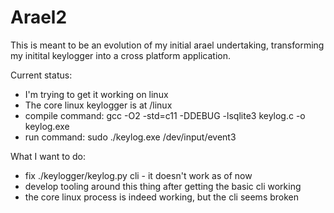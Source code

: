 # Arael2

This is meant to be an evolution of my initial arael undertaking, transforming my initital keylogger into a cross platform application.


Current status:
 - I'm trying to get it working on linux
 - The core linux keylogger is at /linux
 - compile command: gcc -O2 -std=c11 -DDEBUG -lsqlite3 keylog.c -o keylog.exe
 - run command: sudo ./keylog.exe /dev/input/event3 

What I want to do:
 - fix ./keylogger/keylog.py cli - it doesn't work as of now
 - develop tooling around this thing after getting the basic cli working
 - the core linux process is indeed working, but the cli seems broken